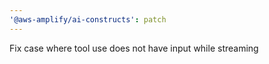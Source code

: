 ```yaml
---
'@aws-amplify/ai-constructs': patch
---
```


Fix case where tool use does not have input while streaming
